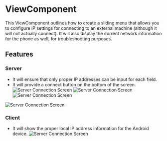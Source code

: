 # ViewComponent
This ViewComponent outlines how to create a sliding menu that allows you to configure IP settings for connecting to an external machine (although it will not actually connect). It will also display the current network information for the phone as well, for troubleshooting purposes.

## Features
### Server
* It will ensure that only proper IP addresses can be input for each field.
* It will provide a connect button on the bottom of the screen.
![Server Connection Screen](https://github.com/l50/ViewComponent/blob/master/Screenshots/1.png "Server Settings")
![Server Connection Screen](https://github.com/l50/ViewComponent/blob/master/Screenshots/2.png "IP input validation")
![Server Connection Screen](https://github.com/l50/ViewComponent/blob/master/Screenshots/5.png "All fields filled out")

![Server Connection Screen](https://github.com/l50/ViewComponent/blob/master/Screenshots/6.png "Sliding menu")


### Client
* It will show the proper local IP address information for the Android device.
![Server Connection Screen](https://github.com/l50/ViewComponent/blob/master/Screenshots/7.png "Client IP Settings")
